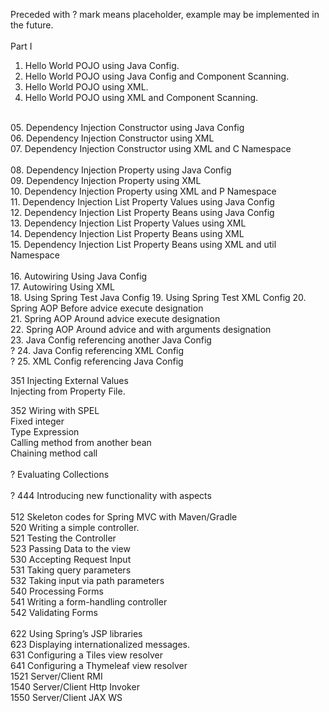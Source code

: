 Preceded with ? mark means placeholder, example may be implemented in the future.<br/>
<br/>
Part I<br/>
01. Hello World POJO using Java Config.<br/>
02. Hello World POJO using Java Config and Component Scanning.<br/>
03. Hello World POJO using XML.<br/>
04. Hello World POJO using XML and Component Scanning.<br/>
<br/>
05. Dependency Injection Constructor using Java Config<br/>
06. Dependency Injection Constructor using XML<br/>
07. Dependency Injection Constructor using XML and C Namespace <br/>
<br/>
08. Dependency Injection Property using Java Config<br/>
09. Dependency Injection Property using XML<br/>
10. Dependency Injection Property using XML and P Namespace<br/>
11. Dependency Injection List Property Values using Java Config<br/>
12. Dependency Injection List Property Beans using Java Config<br/>
13. Dependency Injection List Property Values using XML<br/>
14. Dependency Injection List Property Beans using XML<br/>
15. Dependency Injection List Property Beans using XML and util Namespace<br/>
<br/>
16. Autowiring Using Java Config<br/>
17. Autowiring Using XML<br/>
18. Using Spring Test Java Config
19. Using Spring Test XML Config
20. Spring AOP Before advice execute designation<br/>
21. Spring AOP Around advice execute designation<br/>
22. Spring AOP Around advice and with arguments designation<br/>
23. Java Config referencing another Java Config<br/>
? 24. Java Config referencing XML Config<br/>
? 25. XML Config referencing Java Config<br/>

351 Injecting External Values<br/>
	Injecting from Property File.


352 Wiring with SPEL<br/>
	Fixed integer<br/>
	Type Expression<br/>
	Calling method from another bean<br/>
	Chaining method call<br/>
<br/>
?	Evaluating Collections<br/>
<br/>
? 444 Introducing new functionality with aspects<br/>
<br/>
512 Skeleton codes for Spring MVC with Maven/Gradle<br/>
520 Writing a simple controller.<br/>
521 Testing the Controller<br/>
523 Passing Data to the view<br/>
530 Accepting Request Input<br/>
531 Taking query parameters<br/>
532 Taking input via path parameters<br/>
540 Processing Forms<br/>
541 Writing a form-handling controller<br/>
542 Validating Forms<br/>
<br/>
622 Using Spring’s JSP libraries<br/>
623 Displaying internationalized messages.<br/>
631 Configuring a Tiles view resolver<br/>
641 Configuring a Thymeleaf view resolver<br/>
1521 Server/Client RMI<br/>
1540 Server/Client Http Invoker<br/>
1550 Server/Client JAX WS<br/>


